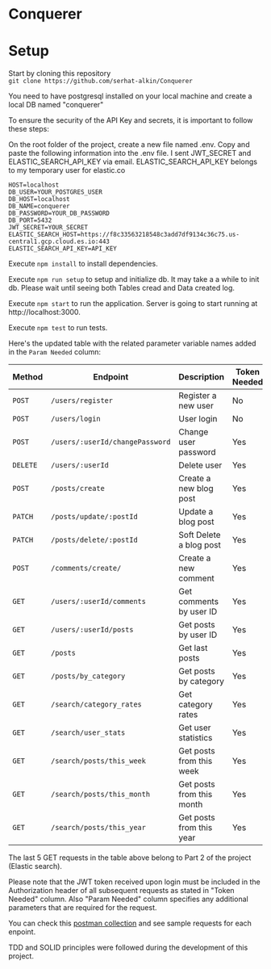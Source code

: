 # Conquerer


# Setup

Start by cloning this repository<br />
`git clone https://github.com/serhat-alkin/Conquerer` <br />

You need to have postgresql installed on your local machine and create a local DB named "conquerer"

To ensure the security of the API Key and secrets, it is important to follow these steps:

On the root folder of the project, create a new file named .env.
Copy and paste the following information into the .env file. I sent JWT_SECRET and ELASTIC_SEARCH_API_KEY via email. ELASTIC_SEARCH_API_KEY belongs to my temporary user for elastic.co  <br />
```
HOST=localhost
DB_USER=YOUR_POSTGRES_USER
DB_HOST=localhost
DB_NAME=conquerer
DB_PASSWORD=YOUR_DB_PASSWORD
DB_PORT=5432
JWT_SECRET=YOUR_SECRET
ELASTIC_SEARCH_HOST=https://f8c33563218548c3add7df9134c36c75.us-central1.gcp.cloud.es.io:443
ELASTIC_SEARCH_API_KEY=API_KEY
```

Execute `npm install` to install dependencies. <br />

Execute `npm run setup`  to setup and initialize db. It may take a a while to init db. Please wait until seeing both Tables cread and Data created log. <br />

Execute `npm start` to run the application. Server is going to start running at http://localhost:3000. <br />

Execute `npm test` to run tests. <br />

Here's the updated table with the related parameter variable names added in the `Param Needed` column:

| Method   | Endpoint                            | Description                           | Token Needed | Param Needed        |
| -------- | ----------------------------------- | ------------------------------------- | ------------ | ------------------- |
| `POST`   | `/users/register`                   | Register a new user                    | No           | No                  |
| `POST`   | `/users/login`                      | User login                            | No           | No                  |
| `POST`   | `/users/:userId/changePassword`     | Change user password                  | Yes          | `userId`            |
| `DELETE` | `/users/:userId`                    | Delete user                           | Yes          | `userId`            |
| `POST`   | `/posts/create`                     | Create a new blog post                 | Yes          | No                  |
| `PATCH`  | `/posts/update/:postId`             | Update a blog post                     | Yes          | `postId`            |
| `PATCH`  | `/posts/delete/:postId`             | Soft Delete a blog post                | Yes          | `postId`            |
| `POST`   | `/comments/create/`                 | Create a new comment                   | Yes          | No                  |
| `GET`    | `/users/:userId/comments`           | Get comments by user ID                | Yes          | `userId`            |
| `GET`    | `/users/:userId/posts`              | Get posts by user ID                   | Yes          | `userId`            |
| `GET`    | `/posts`                            | Get last posts                         | Yes          | No                  |
| `GET`    | `/posts/by_category`                | Get posts by category                  | Yes          | No                  |
| `GET`    | `/search/category_rates`            | Get category rates                     | Yes          | No                  |
| `GET`    | `/search/user_stats`                | Get user statistics                    | Yes          | No                  |
| `GET`    | `/search/posts/this_week`           | Get posts from this week               | Yes          | No                  |
| `GET`    | `/search/posts/this_month`          | Get posts from this month              | Yes          | No                  |
| `GET`    | `/search/posts/this_year`           | Get posts from this year               | Yes          | No                  |


The last 5 GET requests in the table above belong to Part 2 of the project (Elastic search).

Please note that the JWT token received upon login must be included in the Authorization header of all subsequent requests as stated in "Token Needed" column. Also "Param Needed" column specifies any additional parameters that are required for the request. 


You can check this [postman collection](https://drive.google.com/file/d/15B8PFmctI3yRvspfHyRSQ6ZfYqpM3OcB/view?usp=sharing) and see sample requests for each enpoint.


TDD and SOLID principles were followed during the development of this project.

